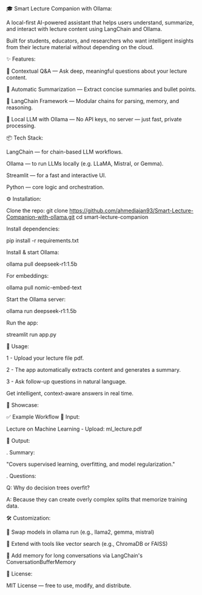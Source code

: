 🎓 Smart Lecture Companion with Ollama:

A local-first AI-powered assistant that helps users understand, summarize, and interact with lecture content using LangChain and Ollama.

Built for students, educators, and researchers who want intelligent insights from their lecture material without depending on the cloud.

✨ Features:

🧠 Contextual Q&A — Ask deep, meaningful questions about your lecture content.

📝 Automatic Summarization — Extract concise summaries and bullet points.

🔗 LangChain Framework — Modular chains for parsing, memory, and reasoning.

🤖 Local LLM with Ollama — No API keys, no server — just fast, private processing.



📦 Tech Stack:

LangChain — for chain-based LLM workflows.

Ollama — to run LLMs locally (e.g. LLaMA, Mistral, or Gemma).

Streamlit — for a fast and interactive UI.

Python — core logic and orchestration.

⚙️ Installation:

Clone the repo: git clone https://github.com/ahmedjajan93/Smart-Lecture-Companion-with-ollama.git
cd smart-lecture-companion

Install dependencies:

pip install -r requirements.txt

Install & start Ollama:

ollama pull deepseek-r1:1.5b 

For embeddings:

ollama pull nomic-embed-text 


Start the Ollama server:

ollama run deepseek-r1:1.5b

Run the app:

streamlit run app.py

🧪 Usage:

1 - Upload your lecture file pdf.

2 - The app automatically extracts content and generates a summary.

3 - Ask follow-up questions in natural language.

Get intelligent, context-aware answers in real time.

🎥 Showcase:

✅ Example Workflow
🔹 Input:

Lecture on Machine Learning - Upload: ml_lecture.pdf

🔹 Output:

. Summary:

"Covers supervised learning, overfitting, and model regularization."

. Questions:

Q: Why do decision trees overfit?

A: Because they can create overly complex splits that memorize training data.

🛠️ Customization:

🔧 Swap models in ollama run (e.g., llama2, gemma, mistral)

🧩 Extend with tools like vector search (e.g., ChromaDB or FAISS)

💬 Add memory for long conversations via LangChain's ConversationBufferMemory

📃 License:

MIT License — free to use, modify, and distribute.
